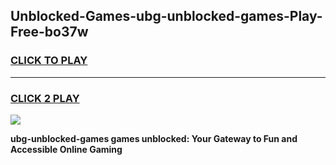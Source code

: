 
## Unblocked-Games-ubg-unblocked-games-Play-Free-bo37w
<h3>
<a href="https://premium76.site?title=ubg-unblocked-games&ref=23A">CLICK TO PLAY</a></h3>
<hr>

<h3>
<a href="https://premium76.site?title=ubg-unblocked-games&ref=23A">CLICK 2 PLAY</a>
  
</h3>

<a href="https://premium76.site?title=ubg-unblocked-games&ref=23A"><img src="https://clearcache.store/games.png"></a>


**ubg-unblocked-games games unblocked: Your Gateway to Fun and Accessible Online Gaming**
